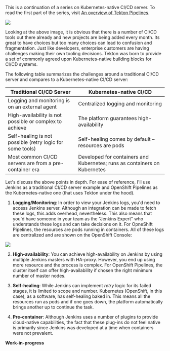 This is a continuation of a series on Kubernetes-native CI/CD server. To read the first part of the series, visit [An overview of Tekton Pipelines](https://github.com/dewan-ahmed/Tekton101/blob/master/1%20-%20An%20overview%20of%20Tekton%20Pipelines.md).

![](https://github.com/dewan-ahmed/Tekton101/blob/master/assets/too%20many%20tools.png)

Looking at the above image, it is obvious that there is a number of CI/CD tools out there already and new projects are 
being added every month. Its great to have choices but too many choices can lead to confusion and fragmentation. Just like developers, enterprise customers are having challenges making their own tooling decisions. Tekton was born to provide a set of commonly agreed upon Kubernetes-native building blocks for CI/CD systems.

The following table summarizes the challenges around a traditional CI/CD server and compares to a Kubernetes-native CI/CD server:

| Traditional CI/CD Server | Kubernetes-native CI/CD|
|---|---|
| Logging and monitoring is on an external agent| Centralized logging and monitoring|
| High-availability is not possible or complex to achieve| The platform guarantees high-availability|
| Self-healing is not possible (retry logic for some tools)|  Self-healing comes by default –resources are pods|
| Most common CI/CD servers are from a pre-container era| Developed for containers and Kubernetes; runs as containers on Kubernetes|

Let's discuss the above points in depth. For ease of reference, I'll use Jenkins as a traditional CI/CD server example and OpenShift Pipelines as the Kubernetes-native one (that uses Tekton under the hood).

1. **Logging/Monitoring**: In order to view your Jenkins logs, you'd need to access Jenkins server. Although an integration can be made to fetch these logs, this adds overhead, nevertheless. This also means that you'd have someone in your team as the "Jenkins Expert" who understands these logs and can take decisions on it. For OpneShift Pipelines, the resources are pods running in containers. All of these logs are centralized and are shown on the OpenShift Console:

![](https://github.com/dewan-ahmed/Tekton101/blob/master/assets/openshift-pipelines-logs.png)

2. **High-availability**: You can achieve high-availability on Jenkins by using multiple Jenkins masters with HA-proxy. However, you end up using more resource and the process is complex. For OpenShift Pipelines, the cluster itself can offer high-availability if chosen the right minimum number of master nodes.

3. **Self-healing**: While Jenkins can implement _retry_ logic for its failed stages, it is limited to scope and number. Kubernetes (OpenShift, in this case), as a software, has self-healing baked in. This means all the resources run as pods and if one goes down, the platform automatically brings another up to continue the task. 

4. **Pre-container**: Although Jenkins uses a number of plugins to provide cloud-native capabilities, the fact that these plug-ins do not feel native is primarily since Jenkins was developed at a time when containers were not prevalent. 

**Work-in-progress**
